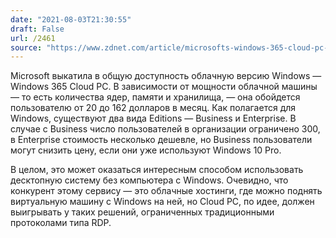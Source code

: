 ```yaml
---
date: "2021-08-03T21:30:55"
draft: False
url: /2461
source: "https://www.zdnet.com/article/microsofts-windows-365-cloud-pc-service-will-range-from-20-to-162-per-user-per-month/"
---
```


Microsoft выкатила в общую доступность облачную версию Windows — Windows 365 Cloud PC. В зависимости от мощности облачной машины — то есть количества ядер, памяти и хранилища, — она обойдется пользователю от 20 до 162 долларов в месяц. Как полагается для Windows, существуют два вида Editions — Business и Enterprise. В случае с Business число пользователей в организации ограничено 300, в Enterprise стоимость несколько дешевле, но Business пользователи могут снизить цену, если они уже используют Windows 10 Pro.

В целом, это может оказаться интересным способом использовать десктопную систему без компьютера с Windows. Очевидно, что конкурент этому сервису — это облачные хостинги, где можно поднять виртуальную машину с Windows на ней, но Cloud PC, по идее, должен выигрывать у таких решений, ограниченных традиционными протоколами типа RDP.
